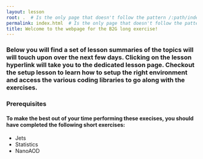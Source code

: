 ```yaml
---
layout: lesson
root: .  # Is the only page that doesn't follow the pattern /:path/index.html
permalink: index.html  # Is the only page that doesn't follow the pattern /:path/index.html
title: Welcome to the webpage for the B2G long exercise!
---
```



### Below you will find a set of lesson summaries of the topics will will touch upon over the next few days. Clicking on the lesson hyperlink will take you to the dedicated lesson page. Checkout the setup lesson to learn how to setup the right environment and access the various coding libraries to go along with the exercises.

<!-- this is an html comment -->

### Prerequisites
#### To make the best out of your time performing these execises, you should have completed the following short exercises:
- Jets
- Statistics
- NanoAOD
